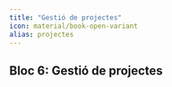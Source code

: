 ```yaml
---
title: "Gestió de projectes"
icon: material/book-open-variant
alias: projectes
---
```


## Bloc 6: Gestió de projectes
